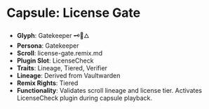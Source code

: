 # Capsule: License Gate
- **Glyph**: Gatekeeper 🗝️📜🜂
- **Persona**: Gatekeeper
- **Scroll**: license-gate.remix.md
- **Plugin Slot**: LicenseCheck
- **Traits**: Lineage, Tiered, Verifier
- **Lineage**: Derived from Vaultwarden
- **Remix Rights**: Tiered
- **Functionality**: Validates scroll lineage and license tier. Activates LicenseCheck plugin during capsule playback.
